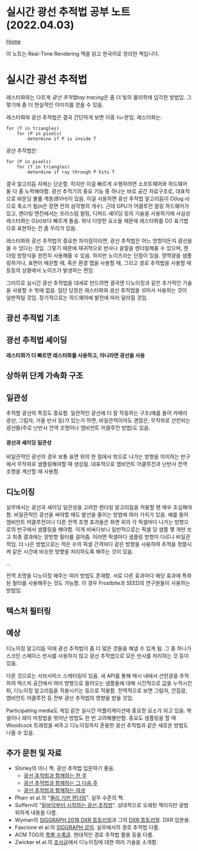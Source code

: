# 실시간 광선 추적법 공부 노트 (2022.04.03)
[Home](../../../README.md)

이 노트는 Real-Time Rendering 책을 읽고 한국어로 정리한 책입니다.

# 실시간 광선 추적법

래스터화와는 다르게 *광선 추적법ray tracing*은 좀 더 빛의 물리학에 입각한 방법임. 그렇기에 좀 더 현실적인 이미지를 얻을 수 있음.

래스터화와 광선 추적법은 결국 간단하게 보면 이중 `for`문임. 래스터화는:

```
for (T in triangles)
    for (P in pixels)
        determine if P is inside T
```

광선 추적법은:

```
for (P in pixels)
    for (T in triangles)
        determine if ray through P hits T
```

결국 알고리듬 자체는 단순함. 하지만 이걸 빠르게 수행하려면 소프트웨어와 하드웨어 둘 다 좀 노력해야함. 광선 추적기의 중요 기능 중 하나는 바로 공간 자료구조로, 대표적으로 바운딩 볼륨 계층(BVH)이 있음. 이걸 사용하면 광선 추적법 알고리듬이 O(log n)으로 축소가 됨(n은 장면 안의 삼각형의 개수). 근데 GPU가 어클루전 컬링 하드웨어가 있고, 렌더링 엔진에서는 프러스텀 컬링, 디퍼드 셰이딩 등의 기술을 사용하기에 사실상 래스터화는 O(n)보다 빠르게 돌음. 워낙 다양한 요소들 때문에 래스터화를 O() 표기법으로 표현하는 건 좀 무리가 있음.

래스터화와 광선 추적법의 중요한 차이점이라면, 광선 추적법은 어느 방향이든지 광선을 쏠 수 있다는 것임. 그렇기 때문에 재귀적으로 반사나 굴절을 렌더링해줄 수 있으며, 렌더링 방정식을 완전히 사용해줄 수 있음. 하지만 노이즈라는 단점이 있음. 영역광을 샘플링하거나, 표면이 매끈할 때, 혹은 환경 맵을 사용할 때, 그리고 경로 추적법을 사용할 때 등등의 상황에서 노이즈가 발생하는 편임.

그러므로 실시간 광선 추적법을 대세로 만드려면 결국엔 디노이징과 같은 추가적인 기술을 사용할 수 밖에 없음. 일단 당장은 래스터화와 광선 추적법을 섞어서 사용하는 것이 일반적일 것임. 장기적으로는 하드웨어에 발전에 따라 달라질 것임.

## 광선 추적법 기초

## 광선 추적법 셰이딩

**래스터화가 더 빠르면 래스터화를 사용하고, 아니라면 광선을 사용**

## 상하위 단계 가속화 구조

## 일관성

추적할 광선의 특징도 중요함. 일관적인 광선에 더 잘 작동하는 구조(예를 들어 카메라 광선, 그림자, 거울 반사 등)가 있는가 하면, 비일관적이어도 괜찮은, 무작위로 산란되는 광선들(주로 난반사 전역 조명이나 앰비언트 어클루전 방법)도 있음.

#### 광선과 셰이딩 일관성

비일관적인 광선의 경우 보통 표면 위의 한 점에서 밖으로 나가는 방향을 의미하는 반구에서 무작위로 샘플링해야할 때 생성됨. 대표적으로 앰비언트 어클루전과 난반사 전역 조명을 계산할 때 사용함.

## 디노이징

실무에서는 광선과 셰이딩 일관성을 고려한 렌더링 알고리듬을 적용할 땐 매우 조심해야함. 비일관적인 광선을 써야할 때도 발산을 줄이는 방법에 여러 가지가 있음. 예를 들어 앰비언트 어클루전이나 다른 전역 조명 효과들은 화면 위의 각 픽셀마다 나가는 방향으로의 반구에서 샘플링을 해야함. 이게 비싸다보니 일반적으로는 픽셀 당 샘플 몇 개만 쏘고 최종 결과에는 양방향 필터를 걸어줌. 이러면 픽셀마다 샘플링 방향이 다르니 비일관적임. 더 나은 방법으로는 적은 수의 픽셀 간격마다 같은 방향을 사용하여 추적을 정렬시켜 같은 시간에 비슷한 방향을 처리하도록 해주는 것이 있음.

...

전역 조명을 디노이징 해주는 여러 방법도 존재함. 서로 다른 효과마다 해당 효과에 특화된 필터를 사용해주는 것도 가능함. 이 경우 Frostbite과 SEED의 연구원들이 사용하는 방법임.

## 텍스처 필터링

## 예상

디노이징 알고리듬 덕에 광선 추적법이 좀 더 많은 것들을 해낼 수 있게 됨. 그 중 하나가 스크린 스페이스 반사를 사용하지 않고 광선 추적법으로 모든 반사를 처리하는 것 등이 있음.

다른 것으로는 서브서피스 스캐터링이 있음. 새 API를 통해 메시 내에서 산란광을 추적하여 텍스처 공간에서 여러 방향으로 들어오는 샘플들에 대해 시간적으로 값을 누적시킨 뒤, 디노이징 알고리듬을 적용시키는 등으로 적용함. 전역적으로 보면 그림자, 간접광, 앰비언트 어클루전 등 전부 광선 추적법의 영향을 받을 것임.

Participating media도 게임 같은 실시간 어플리케이션에 중요한 요소가 되고 있음. 복셀이나 레이 마칭법을 벗어난 방법도 한 번 고려해볼만함. 중요도 샘플링을 할 때 Woodcock 트래킹을 써주고 디노이징까지 혼용한 광선 추적법과 같은 새로운 방법도 나올 수 있음.



## 추가 문헌 및 자료

* Shirley의 미니 책. 광선 추적법 입문하기 좋음.
    * [광선 추적법과 함께하는 한 주](https://raytracing.github.io/books/RayTracingInOneWeekend.html)
    * [광선 추적법과 함께하는 그 다음 주](https://raytracing.github.io/books/RayTracingTheNextWeek.html)
    * [광선 추적법과 함께하는 여생](https://raytracing.github.io/books/RayTracingTheRestOfYourLife.html)
* Pharr et al.의 "[물리 기반 렌더링](https://www.pbrt.org/)". 실무 수준의 책.
* Suffern의 "[밑바닥부터 시작하는 광선 추적법](https://www.routledge.com/Ray-Tracing-from-the-Ground-Up/Suffern/p/book/9781568812724)". 상대적으로 오래된 책이지만 광범위하게 내용을 다름.
* Wyman의 [SIGGRAPH 2018 DXR 튜토리얼](https://intro-to-dxr.cwyman.org/)과 그의 [DXR 튜토리얼](https://cwyman.org/code/dxrTutors/dxr_tutors.md.html). DXR 입문용.
* Fascione et al.의 [SIGGRAPH 강의](https://jo.dreggn.org/path-tracing-in-production/). 실무에서의 경로 추적법 다룸.
* ACM TOG의 [특별 수록글](https://pharr.org/matt/assets/tog_intro.pdf). 현대적인 경로 추적법 활용 등을 다룸.
* Zwicker et al.의 [조사글](https://cseweb.ucsd.edu/~ravir/STAR.pdf)에서 디노이징에 대한 여러 기술을 소개함.